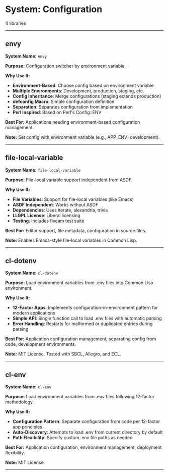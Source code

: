 # System: Configuration

4 libraries

---

## envy

**System Name:** `envy`

**Purpose:** Configuration switcher by environment variable.

**Why Use It:**
- **Environment-Based**: Choose config based on environment variable
- **Multiple Environments**: Development, production, staging, etc.
- **Config Inheritance**: Merge configurations (staging extends production)
- **defconfig Macro**: Simple configuration definition
- **Separation**: Separates configuration from implementation
- **Perl Inspired**: Based on Perl's Config::ENV

**Best For:** Applications needing environment-based configuration management.

**Note:** Set config with environment variable (e.g., APP_ENV=development).

---


## file-local-variable

**System Name:** `file-local-variable`

**Purpose:** File-local variable support independent from ASDF.

**Why Use It:**
- **File Variables**: Support for file-local variables (like Emacs)
- **ASDF Independent**: Works without ASDF
- **Dependencies**: Uses iterate, alexandria, trivia
- **LLGPL License**: Liberal licensing
- **Testing**: Includes fiveam test suite

**Best For:** Editor support, file metadata, configuration in source files.

**Note:** Enables Emacs-style file-local variables in Common Lisp.

---


## cl-dotenv

**System Name:** `cl-dotenv`

**Purpose:** Load environment variables from .env files into Common Lisp environment.

**Why Use It:**
- **12-Factor Apps**: Implements configuration-in-environment pattern for modern applications
- **Simple API**: Single function call to load .env files with automatic parsing
- **Error Handling**: Restarts for malformed or duplicated entries during parsing

**Best For:** Application configuration management, separating config from code, development environments.

**Note:** MIT License. Tested with SBCL, Allegro, and ECL.

---


## cl-env

**System Name:** `cl-env`

**Purpose:** Load environment variables from .env files following 12-factor methodology.

**Why Use It:**
- **Configuration Pattern**: Separate configuration from code per 12-factor app principles
- **Auto-Discovery**: Attempts to load .env from current directory by default
- **Path Flexibility**: Specify custom .env file paths as needed

**Best For:** Application configuration, environment management, deployment flexibility.

**Note:** MIT License.

---


